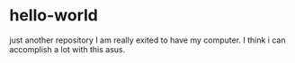 # hello-world
just another repository 
I am really exited to have my computer. I think i can accomplish a lot with this asus.
